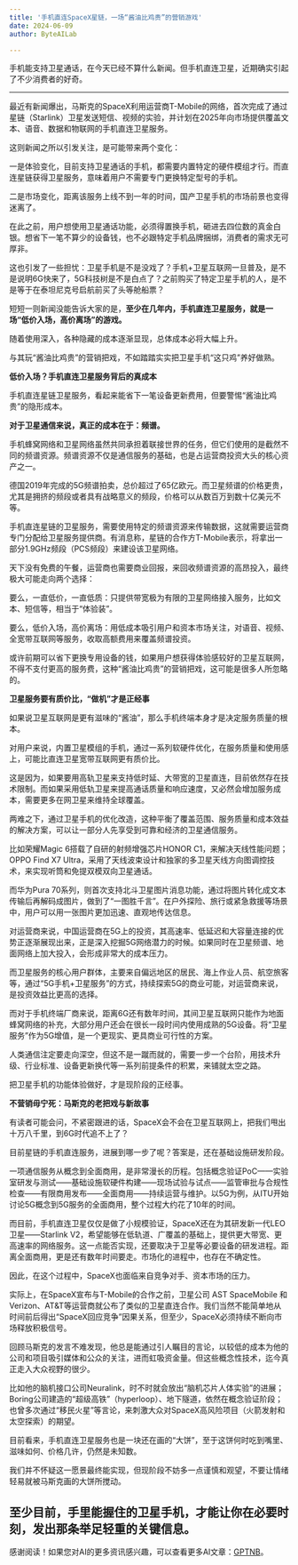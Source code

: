 ```yaml
---
title: '手机直连SpaceX星链，一场“酱油比鸡贵”的营销游戏'
date: 2024-06-09
author: ByteAILab

---
```


手机能支持卫星通话，在今天已经不算什么新闻。但手机直连卫星，近期确实引起了不少消费者的好奇。

---


最近有新闻爆出，马斯克的SpaceX利用运营商T-Mobile的网络，首次完成了通过星链（Starlink）卫星发送短信、视频的实验，并计划在2025年向市场提供覆盖文本、语音、数据和物联网的手机直连卫星服务。

这则新闻之所以引发关注，是可能带来两个变化：

一是体验变化，目前支持卫星通话的手机，都需要内置特定的硬件模组才行。而直连星链获得卫星服务，意味着用户不需要专门更换特定型号的手机。

二是市场变化，距离该服务上线不到一年的时间，国产卫星手机的市场前景也变得迷离了。

在此之前，用户想使用卫星通话功能，必须得置换手机，砸进去四位数的真金白银。想省下一笔不算少的设备钱，也不必跟特定手机品牌捆绑，消费者的需求无可厚非。

这也引发了一些担忧：卫星手机是不是没戏了？手机+卫星互联网一旦普及，是不是说明6G快来了，5G科技树是不是白点了？之前购买了特定卫星手机的人，是不是等于在泰坦尼克号启航前买了头等舱船票？

短短一则新闻没能告诉大家的是，**至少在几年内，手机直连卫星服务，就是一场“低价入场，高价离场”的游戏。**

随着使用深入，各种隐藏的成本逐渐显现，总体成本必将大幅上升。

与其玩“酱油比鸡贵”的营销把戏，不如踏踏实实把卫星手机“这只鸡”养好做熟。

**低价入场？手机直连卫星服务背后的真成本**

手机直连星链卫星服务，看起来能省下一笔设备更新费用，但要警惕“酱油比鸡贵”的隐形成本。

**对于卫星通信来说，真正的成本在于：频谱。**

手机蜂窝网络和卫星网络虽然共同承担着联接世界的任务，但它们使用的是截然不同的频谱资源。频谱资源不仅是通信服务的基础，也是占运营商投资大头的核心资产之一。

德国2019年完成的5G频谱拍卖，总价超过了65亿欧元。而卫星频谱的价格更贵，尤其是拥挤的频段或者具有战略意义的频段，价格可以从数百万到数十亿美元不等。

手机直连星链的卫星服务，需要使用特定的频谱资源来传输数据，这就需要运营商专门分配给卫星服务提供商。有消息称，星链的合作方T-Mobile表示，将拿出一部分1.9GHz频段（PCS频段）来建设该卫星网络。

天下没有免费的午餐，运营商也需要商业回报，来回收频谱资源的高昂投入，最终极大可能走向两个选择：

要么，一直低价，一直低质：只提供带宽极为有限的卫星网络接入服务，比如文本、短信等，相当于“体验装”。

要么，低价入场，高价离场：用低成本吸引用户和资本市场关注，对语音、视频、全宽带互联网等服务，收取高额费用来覆盖频谱投资。

或许前期可以省下更换专用设备的钱，如果用户想获得体验感较好的卫星互联网，不得不支付更高的服务费，这种“酱油比鸡贵”的营销把戏，这可能是很多人所忽略的。

**卫星服务要有质价比，“做机”才是正经事**

如果说卫星互联网是更有滋味的“酱油”，那么手机终端本身才是决定服务质量的根本。

对用户来说，内置卫星模组的手机，通过一系列软硬件优化，在服务质量和使用感上，可能比直连卫星宽带互联网更有质价比。

这是因为，如果要用高轨卫星来支持低时延、大带宽的卫星直连，目前依然存在技术限制。而如果采用低轨卫星来提高通话质量和响应速度，又必然会增加服务成本，需要更多在网卫星来维持全球覆盖。

两难之下，通过卫星手机的优化改造，这种平衡了覆盖范围、服务质量和成本效益的解决方案，可以让一部分人先享受到可靠和经济的卫星通信服务。

比如荣耀Magic 6搭载了自研的射频增强芯片HONOR C1，来解决天线性能问题；OPPO Find X7 Ultra，采用了天线波束设计和独家的多卫星天线方向图调控技术，来实现听筒和免提双模双向卫星通话。

而华为Pura 70系列，则首次支持北斗卫星图片消息功能，通过将图片转化成文本传输后再解码成图片，做到了“一图胜千言”。在户外探险、旅行或紧急救援等场景中，用户可以用一张图片更加迅速、直观地传达信息。

对运营商来说，中国运营商在5G上的投资，其高速率、低延迟和大容量连接的优势正逐渐展现出来，正是深入挖掘5G网络潜力的时候。如果同时在卫星频谱、地面网络上加大投入，会形成非常大的成本压力。

而卫星服务的核心用户群体，主要来自偏远地区的居民、海上作业人员、航空旅客等，通过“5G手机+卫星服务”的方式，持续探索5G的商业可能，对运营商来说，是投资效益比更高的选择。

而对于手机终端厂商来说，距离6G还有数年时间，其间卫星互联网只能作为地面蜂窝网络的补充，大部分用户还会在很长一段时间内使用成熟的5G设备。将“卫星服务”作为5G增值，是一个更现实、更具商业可行性的方案。

人类通信注定要走向深空，但这不是一蹴而就的，需要一步一个台阶，用技术升级、行业标准、设备更新换代等一系列前提条件的积累，来铺就太空之路。

把卫星手机的功能体验做好，才是现阶段的正经事。

**不营销毋宁死：马斯克的老把戏与新故事**

有读者可能会问，不紧密跟进的话，SpaceX会不会在卫星互联网上，把我们甩出十万八千里，到6G时代追不上了？

目前星链的手机直连服务，进展到哪一步了呢？答案是，还在基础设施研发阶段。

一项通信服务从概念到全面商用，是非常漫长的历程。包括概念验证PoC——实验室研发与测试——基础设施软硬件构建——现场试验与试点——监管审批与合规性检查——有限商用发布——全面商用——持续运营与维护。以5G为例，从ITU开始讨论5G概念到5G服务的全面商用，整个过程大约花了10年的时间。

而目前，手机直连卫星仅仅是做了小规模验证，SpaceX还在为其研发新一代LEO卫星——Starlink V2，希望能够在低轨道、广覆盖的基础上，提供更大带宽、更高速率的网络服务。这一点能否实现，还要取决于卫星等必要设备的研发进程。距离全面商用，更是还有数年时间要走。市场化的进程中，也存在不确定性。

因此，在这个过程中，SpaceX也面临来自竞争对手、资本市场的压力。

实际上，在SpaceX宣布与T-Mobile的合作之前，卫星公司 AST SpaceMobile 和 Verizon、AT&T等运营商就公布了类似的卫星直连合作。我们当然不能简单地从时间前后得出“SpaceX回应竞争”因果关系，但至少，SpaceX必须持续不断向市场释放积极信号。

回顾马斯克的发言不难发现，他总是能通过引人瞩目的言论，以较低的成本为他的公司和项目吸引媒体和公众的关注，进而虹吸资金量。但这些概念性技术，迄今真正走入大众视野的很少。

比如他的脑机接口公司Neuralink，时不时就会放出“脑机芯片人体实验”的进展；Boring公司建造的“超级高铁”（hyperloop）、地下隧道，依然在概念验证阶段；也曾多次通过“移民火星”等言论，来刺激大众对SpaceX高风险项目（火箭发射和太空探索）的期望。

目前看来，手机直连卫星服务也是一块还在画的“大饼”，至于这饼何时吃到嘴里、滋味如何、价格几许，仍然是未知数。

我们并不怀疑这一愿景最终能实现，但现阶段不妨多一点谨慎和观望，不要让情绪轻易就被马斯克画的大饼所搅动。

至少目前，手里能握住的卫星手机，才能让你在必要时刻，发出那条举足轻重的关键信息。
---
感谢阅读！如果您对AI的更多资讯感兴趣，可以查看更多AI文章：[GPTNB](https://gptnb.com)。